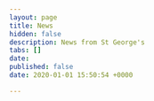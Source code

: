 ```yaml
---
layout: page
title: News
hidden: false
description: News from St George's
tabs: []
date:
published: false
date: 2020-01-01 15:50:54 +0000

---
```

